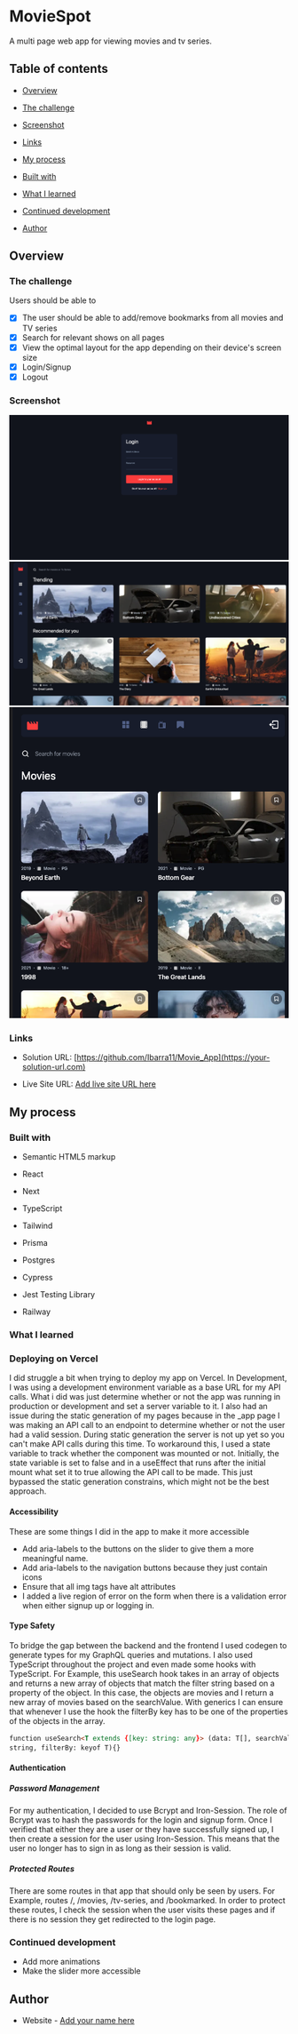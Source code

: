 # MovieSpot

A multi page web app for viewing movies and tv series.

## Table of contents

- [Overview](#overview)

- [The challenge](#the-challenge)

- [Screenshot](#screenshot)

- [Links](#links)

- [My process](#my-process)

- [Built with](#built-with)

- [What I learned](#what-i-learned)

- [Continued development](#continued-development)

- [Author](#author)

## Overview

### The challenge

Users should be able to

- [x] The user should be able to add/remove bookmarks from all movies and TV series
- [x] Search for relevant shows on all pages
- [x] View the optimal layout for the app depending on their device's screen size
- [x] Login/Signup
- [x] Logout

### Screenshot

![login page](/screenshots/login.png)
![home page](/screenshots/home.png)
![movies page](/screenshots/movies.png)

### Links

- Solution URL: [https://github.com/Ibarra11/Movie_App](https://your-solution-url.com)

- Live Site URL: [Add live site URL here](https://your-live-site-url.com)

## My process

### Built with

- Semantic HTML5 markup

- React

- Next

- TypeScript

- Tailwind

- Prisma

- Postgres

- Cypress

- Jest Testing Library

- Railway

### What I learned

### Deploying on Vercel

I did struggle a bit when trying to deploy my app on Vercel. In Development, I was using a development environment variable as a base URL for my API calls. What i did was just determine whether or not the app was running in production or development and set a server variable to it. I also had an issue during the static generation of my pages because in the \_app page I was making an API call to an endpoint to determine whether or not the user had a valid session. During static generation the server is not up yet so you can't make API calls during this time. To workaround this, I used a state variable to track whether the component was mounted or not. Initially, the state variable is set to false and in a useEffect that runs after the initial mount what set it to true allowing the API call to be made. This just bypassed the static generation constrains, which might not be the best approach.

#### Accessibility

These are some things I did in the app to make it more accessible

- Add aria-labels to the buttons on the slider to give them a more meaningful name.
- Add aria-labels to the navigation buttons because they just contain icons
- Ensure that all img tags have alt attributes
- I added a live region of error on the form when there is a validation error when either signup up or logging in.

#### Type Safety

To bridge the gap between the backend and the frontend I used codegen to generate types for my GraphQL queries and mutations. I also used TypeScript throughout the project and even made some hooks with TypeScript.
For Example, this useSearch hook takes in an array of objects and returns a new array of objects that match the filter string based on a property of the object. In this case, the objects are movies and I return a new array of movies based on the searchValue. With generics I can ensure that whenever I use the hook the filterBy key has to be one of the properties of the objects in the array.

```html
function useSearch<T extends {[key: string: any}> (data: T[], searchValue:
string, filterBy: keyof T){}
```

#### Authentication

##### Password Management

For my authentication, I decided to use Bcrypt and Iron-Session. The role of Bcrypt was to hash the passwords for the login and signup form. Once I verified that either they are a user or they have successfully signed up, I then create a session for the user using Iron-Session. This means that the user no longer has to sign in as long as their session is valid.

##### Protected Routes

There are some routes in that app that should only be seen by users. For Example, routes /, /movies, /tv-series, and /bookmarked. In order to protect these routes, I check the session when the user visits these pages and if there is no session they get redirected to the login page.

### Continued development

- Add more animations
- Make the slider more accessible

## Author

- Website - [Add your name here](https://www.your-site.com)
